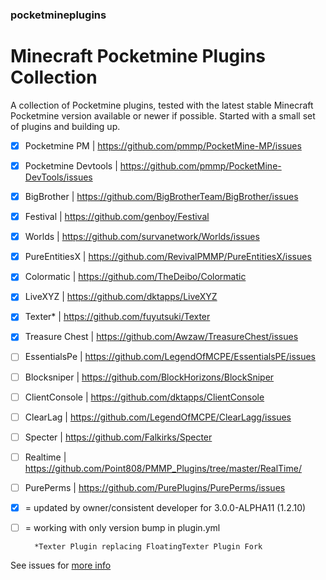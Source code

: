 ### pocketmineplugins

# Minecraft Pocketmine Plugins Collection

A collection of Pocketmine plugins, tested with the latest stable Minecraft Pocketmine version available or newer if possible.
Started with a small set of plugins and building up. 

- [x] Pocketmine PM | https://github.com/pmmp/PocketMine-MP/issues
- [x] Pocketmine Devtools | https://github.com/pmmp/PocketMine-DevTools/issues
- [x] BigBrother | https://github.com/BigBrotherTeam/BigBrother/issues
- [x] Festival | https://github.com/genboy/Festival 
- [x] Worlds | https://github.com/survanetwork/Worlds/issues 
- [x] PureEntitiesX | https://github.com/RevivalPMMP/PureEntitiesX/issues
- [x] Colormatic | https://github.com/TheDeibo/Colormatic
- [x] LiveXYZ | https://github.com/dktapps/LiveXYZ
- [x] Texter* | https://github.com/fuyutsuki/Texter
- [x] Treasure Chest | https://github.com/Awzaw/TreasureChest/issues
- [ ] EssentialsPe | https://github.com/LegendOfMCPE/EssentialsPE/issues
- [ ] Blocksniper | https://github.com/BlockHorizons/BlockSniper
- [ ] ClientConsole | https://github.com/dktapps/ClientConsole
- [ ] ClearLag | https://github.com/LegendOfMCPE/ClearLagg/issues
- [ ] Specter | https://github.com/Falkirks/Specter 
- [ ] Realtime | https://github.com/Point808/PMMP_Plugins/tree/master/RealTime/
- [ ] PurePerms | https://github.com/PurePlugins/PurePerms/issues 


- [x] = updated by owner/consistent developer for 3.0.0-ALPHA11 (1.2.10)
- [ ] = working with only version bump in plugin.yml

        *Texter Plugin replacing FloatingTexter Plugin Fork   

See issues for [more info](https://github.com/genboy/pocketmineplugins/issues/8) 
